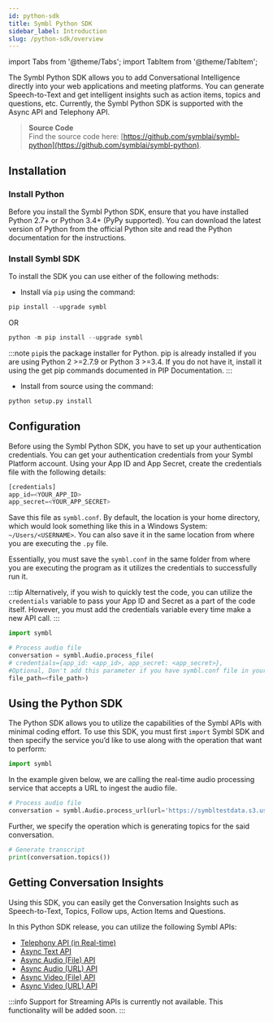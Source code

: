 ```yaml
---
id: python-sdk
title: Symbl Python SDK 
sidebar_label: Introduction
slug: /python-sdk/overview
---
```

import Tabs from '@theme/Tabs';
import TabItem from '@theme/TabItem';

The Symbl Python SDK allows you to add Conversational Intelligence directly into your web applications and meeting platforms. You can generate Speech-to-Text and get intelligent insights such as action items, topics and questions, etc. Currently, the Symbl Python SDK is supported with the Async API and Telephony API. 

> **Source Code** <br/>
Find the source code here: [https://github.com/symblai/symbl-python](https://github.com/symblai/symbl-python). 

## Installation

### Install Python 
Before you install the Symbl Python SDK, ensure that you have installed Python 2.7+ or Python 3.4+ (PyPy supported).
You can download the latest version of Python from the official Python site and read the Python documentation for the instructions.

### Install Symbl SDK 
To install the SDK you can use either of the following methods:

- Install via `pip` using the command:

```py
pip install --upgrade symbl
```
OR

```py
python -m pip install --upgrade symbl
```

:::note
`pip`is the package installer for Python. pip is already installed if you are using Python 2 >=2.7.9 or Python 3 >=3.4. If you do not have it, install it using the get pip commands documented in PIP Documentation. 
:::

- Install from source using the command:

```py
python setup.py install
```
 
## Configuration

Before using the Symbl Python SDK, you have to set up your authentication credentials. You can get your authentication credentials from your Symbl Platform account. 
Using your App ID and App Secret, create the credentials file with the following details:

```py
[credentials]
app_id=<YOUR_APP_ID>
app_secret=<YOUR_APP_SECRET>
```

Save this file as `symbl.conf`. By default, the location is your home directory, which would look something like this in a Windows System: `~/Users/<USERNAME>`.
You can also save it in the same location from where you are executing the `.py` file. 

Essentially, you must save the `symbl.conf` in the same folder from where you are executing the program as it utilizes the credentials to successfully run it. 

:::tip
Alternatively,  if you wish to quickly test the code, you can utilize the `credentials` variable to pass your App ID and Secret as a part of the code itself. However, you must add the credentials variable every time make a new API call. 
:::

```py
import symbl

# Process audio file
conversation = symbl.Audio.process_file(
# credentials={app_id: <app_id>, app_secret: <app_secret>}, 
#Optional, Don't add this parameter if you have symbl.conf file in your home directory.
file_path=<file_path>)
```
## Using the Python SDK

The Python SDK allows you to utilize the capabilities of the Symbl APIs with minimal coding effort. 
To use this SDK, you must first `import` Symbl SDK and then specify the service you’d like to use along with the operation that want to perform:

```py
import symbl
```

In the example given below, we are calling the real-time audio processing service  that accepts a URL to ingest the audio file. 

```py
# Process audio file 
conversation = symbl.Audio.process_url(url='https://symbltestdata.s3.us-east-2.amazonaws.com/sample_audio_file.wav')
```

Further, we specify the operation which is generating topics for the said conversation.

```py
# Generate transcript
print(conversation.topics())
```
## Getting Conversation Insights 

Using this SDK, you can easily get the Conversation Insights such as Speech-to-Text, Topics, Follow ups, Action Items and Questions.

In this Python SDK release, you can utilize the following Symbl APIs:  
- [Telephony API (in Real-time)](/docs/python-sdk/python-sdk-telephony-api)
- [Async Text API](/docs/python-sdk/async-api)
- [Async Audio (File) API](/docs/python-sdk/async-audio)  
- [Async Audio (URL) API](/docs/python-sdk/async-audio#async-audio-url-api)
- [Async Video (File) API](/docs/python-sdk/async-video)
- [Async Video (URL) API](/docs/python-sdk/async-video#async-video-url-api)
 
:::info
Support for Streaming APIs is currently not available. This functionality will be added soon. 
:::


